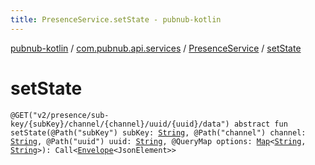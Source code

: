 ```yaml
---
title: PresenceService.setState - pubnub-kotlin
---
```


[pubnub-kotlin](../../index.html) / [com.pubnub.api.services](../index.html) / [PresenceService](index.html) / [setState](./set-state.html)

# setState

`@GET("v2/presence/sub-key/{subKey}/channel/{channel}/uuid/{uuid}/data") abstract fun setState(@Path("subKey") subKey: `[`String`](https://kotlinlang.org/api/latest/jvm/stdlib/kotlin/-string/index.html)`, @Path("channel") channel: `[`String`](https://kotlinlang.org/api/latest/jvm/stdlib/kotlin/-string/index.html)`, @Path("uuid") uuid: `[`String`](https://kotlinlang.org/api/latest/jvm/stdlib/kotlin/-string/index.html)`, @QueryMap options: `[`Map`](https://kotlinlang.org/api/latest/jvm/stdlib/kotlin.collections/-map/index.html)`<`[`String`](https://kotlinlang.org/api/latest/jvm/stdlib/kotlin/-string/index.html)`, `[`String`](https://kotlinlang.org/api/latest/jvm/stdlib/kotlin/-string/index.html)`>): Call<`[`Envelope`](../../com.pubnub.api.models.server/-envelope/index.html)`<JsonElement>>`